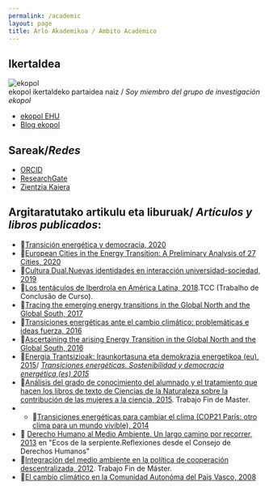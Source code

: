 ```yaml
---
permalink: /academic
layout: page
title: Arlo Akademikoa / Ámbito Académico
---
```

## Ikertaldea
![ekopol](https://www.ehu.eus/documents/12829146/14094383/logo+berria+zabala.png/7d78c6db-53f8-7ea3-3001-cf63fa73e1b2?t=1583932080000)<br>
ekopol ikertaldeko partaidea naiz / *Soy miembro del grupo de investigación ekopol*
- [ekopol EHU](https://www.ehu.eus/eu/web/ekopol/home)
- [Blog ekopol](https://ekopol.eus/)

## Sareak/*Redes*
- [ORCID](https://orcid.org/0000-0002-9050-9155)
- [ResearchGate](https://www.researchgate.net/profile/Izaro_Basurko)
- [Zientzia Kaiera](https://izaroblog.github.io/collaborations/ZientziaKaiera)

## Argitaratutako artikulu eta liburuak/ *Artículos y libros publicados*:
- 📝[Transición energética y democracia, 2020](https://publicaciones.hegoa.ehu.eus/es/publications/437)
- 📝[European Cities in the Energy Transition: A Preliminary Analysis of 27 Cities, 2020](https://www.mdpi.com/1996-1073/13/6/1315)
- 📕[Cultura Dual.Nuevas identidades en interacción universidad-sociedad, 2019](https://www.plazayvaldes.es/libro/cultura-dual)
- 📝[Los tentáculos de Iberdrola en América Latina, 2018](https://raw.githubusercontent.com/IzaroBlog/IzaroBlog.github.io/main/_materials/Los%20tent%C3%A1culos%20de%20Iberdrola%20en%20Am%C3%A9rica%20Latina.pdf).TCC (Trabalho de Conclusão de Curso).
- 📝[Tracing the emerging energy transitions in the Global North and the Global South, 2017](https://www.sciencedirect.com/science/article/pii/S0360319917317913?via%3Dihub)
- 📝[Transiciones energéticas ante el cambio climático: problemáticas e ideas fuerza, 2016](https://www.fuhem.es/2016/01/19/dossier-temas-clave-en-el-debate-del-cambio-climatico/)
- 📝[Ascertaining the arising Energy Transition in the Global North and the Global South, 2016](https://www.researchgate.net/publication/313011177_Ascertaining_the_arising_energy_transition_in_global_North_and_global_South) 
- 📕[Energia Trantsizioak: Iraunkortasuna eta demokrazia energetikoa (eu), 2015](https://web-argitalpena.adm.ehu.es/listaproductos.asp?IdProducts=UCB00163118)/ *[Transiciones energéticas. Sostenibilidad y democracia energética,(es) 2015](https://web-argitalpena.adm.ehu.es/listaproductos.asp?IdProducts=UCB00152043&titulo=Transiciones%20energ%E9ticas.%20Sostenibilidad%20y%20democracia%20energ%E9tica)* 
- 📝[Análisis del grado de conocimiento del alumnado y el tratamiento que hacen los libros de texto de Ciencias de la Naturaleza sobre la contribución de las mujeres a la ciencia, 2015](https://raw.githubusercontent.com/IzaroBlog/IzaroBlog.github.io/main/_materials/An%C3%A1lisis%20del%20grado%20de%20conocimiento.pdf). Trabajo Fin de Master.  
- - 📝[Transiciones energéticas para cambiar el clima (COP21 París: otro clima para un mundo vivible), 2014](https://vientosur.info/category/revista/vientosur-no-142/)
- 📕 [Derecho Humano al Medio Ambiente. Un largo camino por recorrer, 2013](http://www.unescoetxea.org/dokumentuak/ecos_serpiente2.pdf) en "Ecos de la serpiente.Reflexiones desde el Consejo de Derechos Humanos"
- 📝[Integración del medio ambiente en la política de cooperación descentralizada, 2012](https://raw.githubusercontent.com/IzaroBlog/IzaroBlog.github.io/main/_materials/IntegracionMAenCooperacion.pdf). Trabajo Fin de Máster.
- 📝[El cambio climático en la Comunidad Autonóma del País Vasco, 2008](https://dialnet.unirioja.es/servlet/articulo?codigo=2555604)






